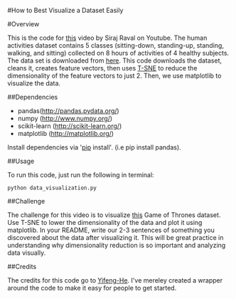 #How to Best Visualize a Dataset Easily

#Overview

This is the code for [this]() video by Siraj Raval on Youtube. The human activities dataset contains 5 classes (sitting-down, standing-up, standing, walking, and sitting) collected on 8 hours of activities of 4 healthy subjects. The data set is downloaded from [here](http://groupware.les.inf.puc-rio.br/har#ixzz4Mt0Teae2). This code downloads the dataset, cleans it, creates feature vectors, then uses [T-SNE](https://lvdmaaten.github.io/tsne/) to reduce the dimensionality of the feature vectors to just 2. Then, we use matplotlib to visualize the data. 

##Dependencies

* pandas(http://pandas.pydata.org/) 
* numpy (http://www.numpy.org/) 
* scikit-learn (http://scikit-learn.org/) 
* matplotlib (http://matplotlib.org/) 

Install dependencies via '[pip](https://pypi.python.org/pypi/pip) install'. (i.e pip install pandas). 

##Usage

To run this code, just run the following in terminal: 

`python data_visualization.py`

##Challenge

The challenge for this video is to visualize [this](https://www.kaggle.com/mylesoneill/game-of-thrones) Game of Thrones dataset. Use T-SNE to lower the dimensionality of the data and plot it using matplotlib. In your README, write our 2-3 sentences of something you discovered about the data after visualizing it. This will be great practice in understanding why dimensionality reduction is so important and analyzing data visually.

##Credits

The credits for this code go to [Yifeng-He](https://github.com/Yifeng-He). I've mereley created a wrapper around the code to make it easy for people to get started.

